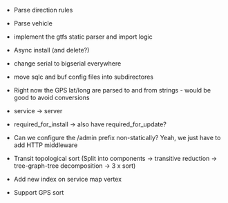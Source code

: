 
- Parse direction rules
- Parse vehicle
- implement the gtfs static parser and import logic
- Async install (and delete?)
- change serial to bigserial everywhere

- move sqlc and buf config files into subdirectores
- Right now the GPS lat/long are parsed to and from strings - would be good to avoid conversions
- service -> server
- required_for_install -> also have required_for_update?
- Can we configure the /admin prefix non-statically? Yeah, we just have to add HTTP middleware
- Transit topological sort (Split into components -> transitive reduction -> tree-graph-tree decomposition -> 3 x sort)
- Add new index on service map vertex
- Support GPS sort